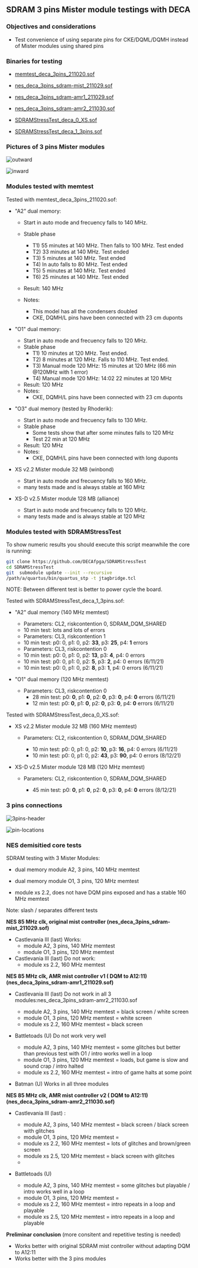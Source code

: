 ## SDRAM 3 pins Mister module testings with DECA

### Objectives and considerations

* Test convenience of using separate pins for CKE/DQML/DQMH instead of Mister modules using shared pins

### Binaries for testing

* [memtest_deca_3pins_211020.sof](https://github.com/DECAfpga/DECA_binaries/blob/main/Others/Memtest/old/memtest_deca_3pins_211020.sof)

* [nes_deca_3pins_sdram-mist_211029.sof](https://github.com/DECAfpga/DECA_binaries/blob/main/Consoles/NES_demistify/old/nes_deca_3pins_sdram-mist_211029.sof)

* [nes_deca_3pins_sdram-amr1_211029.sof](https://github.com/DECAfpga/DECA_binaries/blob/main/Consoles/NES_demistify/old/nes_deca_3pins_sdram-amr1_211029.sof)

* [nes_deca_3pins_sdram-amr2_211030.sof](https://github.com/DECAfpga/DECA_binaries/blob/main/Consoles/NES_demistify/old/nes_deca_3pins_sdram-amr2_211030.sof)

* [SDRAMStressTest_deca_0_XS.sof](https://github.com/DECAfpga/DECA_binaries/blob/main/Others/SDRAMStressTest/SDRAMStressTest_deca_0_XS.sof)

* [SDRAMStressTest_deca_1_3pins.sof](https://github.com/DECAfpga/DECA_binaries/blob/main/Others/SDRAMStressTest/SDRAMStressTest_deca_1_3pins.sof)

  

### Pictures of 3 pins Mister modules

![outward](img2/outward.jpg)

![inward](img2/inward.jpg)

### Modules tested with memtest

Tested with memtest_deca_3pins_211020.sof:

* "A2" dual memory: 

  * Start in auto mode and frecuency falls to 140 MHz.
  * Stable phase

    * T1) 55 minutes at 140 MHz.  Then falls to 100 MHz.  Test ended
    * T2) 33 minutes at 140 MHz.  Test ended
    * T3) 5 minutes at 140 MHz.  Test ended
    * T4) In auto falls to 80 MHz.  Test ended
    * T5) 5 minutes at 140 MHz.  Test ended
    * T6) 25 minutes at 140 MHz.  Test ended
  * Result: 140 MHz 
  * Notes: 
    * This model has all the condensers doubled
    * CKE, DQMH/L pins have been connected with 23 cm duponts
* "O1" dual memory:  
  * Start in auto mode and frecuency falls to 120 MHz.
  * Stable phase
    * T1) 10 minutes at 120 MHz. Test ended.
    * T2) 8 minutes at 120 MHz. Falls to 110 MHz. Test ended.
    * T3) Manual mode 120 MHz:   15  minutes at 120 MHz (66 min @120MHz with 1 error)
    * T4) Manual mode 120 MHz:   14:02       22   minutes at 120 MHz 
  * Result: 120 MHz 
  * Notes: 
    * CKE, DQMH/L pins have been connected with 23 cm duponts
* "O3" dual memory (tested by Rhoderik):
  * Start in auto mode and frecuency falls to 130 MHz.
  * Stable phase
    * Some tests show that after some minutes falls to 120 MHz
    * Test 22 min at 120 MHz
  * Result: 120 MHz 
  * Notes: 
    * CKE, DQMH/L pins have been connected with long duponts
* XS v2.2 Mister module 32 MB (winbond)
  * Start in auto mode and frecuency falls to 160 MHz.
  * many tests made and is always stable at 160 MHz

* XS-D v2.5 Mister module 128 MB (alliance)
  * Start in auto mode and frecuency falls to 120 MHz.
  * many tests made and is always stable at 120 MHz

### Modules tested with SDRAMStressTest 

To show numeric results you should execute this script meanwhile the core is running:

```sh
git clone https://github.com/DECAfpga/SDRAMStressTest
cd SDRAMStressTest
git  submodule update --init --recursive 
/path/a/quartus/bin/quartus_stp -t jtagbridge.tcl
```

NOTE: Between different test is better to power cycle the board.

Tested with SDRAMStressTest_deca_1_3pins.sof:

* "A2" dual memory (140 MHz memtest)  

  *  Parameters: CL2, riskcontention 0, SDRAM_DQM_SHARED
    *  10 min test: lots and lots of errors
  *  Parameters: CL3, riskcontention 1
    *  10 min test: p0: 0, p1: 0, p2: **33**, p3:  **25**, p4:  **1** errors
  *  Parameters: CL3, riskcontention 0
    *  10 min test: p0: 0, p1: 0, p2: **13**, p3: **4**, p4: 0  errors
    *  10 min test: p0: 0, p1: 0, p2: **5**, p3: **2**, p4: 0  errors (6/11/21)
    *  10 min test: p0: 0, p1: 0, p2: **8**, p3: **1**, p4: 0  errors (6/11/21)
* "O1" dual memory (120 MHz memtest)  

  * Parameters: CL3, riskcontention 0
    * 28 min test: p0: **0**, p1: **0**, p2: **0**, p3:  **0**, p4:  **0** errors (6/11/21)
    * 12 min test: p0: **0**, p1: **0**, p2: **0**, p3:  **0**, p4:  **0** errors (6/11/21)

Tested with SDRAMStressTest_deca_0_XS.sof:

* XS v2.2 Mister module 32 MB  (160 MHz memtest)  

  * Parameters: CL2, riskcontention 0, SDRAM_DQM_SHARED

    * 10 min test: p0: 0, p1: 0, p2: **10**, p3: **16**, p4: 0 errors  (6/11/21)
    * 10 min test: p0: 0, p1: 0, p2: **43**, p3: **90**, p4: 0 errors   (8/12/21)
    
  
* XS-D v2.5 Mister module 128 MB  (120 MHz memtest)  

  * Parameters: CL2, riskcontention 0, SDRAM_DQM_SHARED

    * 45 min test: p0: **0**, p1: **0**, p2: **0**, p3: **0**, p4: **0** errors (8/12/21)

      

  

### 3 pins connections 

![3pins-header](img2/3pins-header.png)

![pin-locations](img2/pin-locations.png)



### NES demisitied core tests

SDRAM testing with 3 Mister Modules:

* dual memory module A2,  3 pins, 140 MHz memtest
* dual memory module O1, 3 pins,  120 MHz memtest

* module xs 2.2, does not have DQM pins exposed and has a stable 160 MHz memtest



Note: slash / separates different tests



**NES 85 MHz clk, original mist controller  (nes_deca_3pins_sdram-mist_211029.sof)**

* Castlevania III (last) Works:
	* module A2,  3 pins, 140 MHz memtest
	* module O1, 3 pins,  120 MHz memtest
* Castlevania III (last)  Do not work:
	* module xs 2.2, 160 MHz memtest



**NES 85 MHz clk, AMR mist controller  v1 ( DQM to A12:11)  (nes_deca_3pins_sdram-amr1_211029.sof)**

* Castlevania III (last)  Do not work in all 3 modules:nes_deca_3pins_sdram-amr2_211030.sof
	* module A2,  3 pins, 140 MHz memtest = black screen /  white screen
	* module O1, 3 pins,  120 MHz memtest = white screen
	* module xs 2.2, 160 MHz memtest = black screen

* Battletoads (U) Do not work very well
	* module A2,  3 pins, 140 MHz memtest = some glitches but better than previous test with O1 / intro works well in a loop
	* module O1, 3 pins,  120 MHz memtest = loads, but game is slow and sound crap / intro halted
	* module xs 2.2, 160 MHz memtest = intro of game halts at some point

* Batman (U) Works  in all three modules



**NES 85 MHz clk, AMR mist controller  v2 ( DQM to A12:11)  (nes_deca_3pins_sdram-amr2_211030.sof)**

* Castlevania III (last)  :
  * module A2,  3 pins, 140 MHz memtest = black screen / black screen with glitches
  * module O1, 3 pins,  120 MHz memtest = 
  * module xs 2.2, 160 MHz memtest = lots of glitches and brown/green screen
  * module xs 2.5, 120 MHz memtest = black screen with glitches
  * 
  
* Battletoads (U) 
  * module A2,  3 pins, 140 MHz memtest = some glitches but playable / intro works well in a loop
  * module O1, 3 pins,  120 MHz memtest =  
  * module xs 2.2, 160 MHz memtest = intro repeats in a loop and playable
  * module xs 2.5, 120 MHz memtest = intro repeats in a loop and playable



**Preliminar conclusion** (more consitent and repetitive testing is needed)

* Works better with original SDRAM mist controller without adapting DQM to A12:11
* Works better with the 3 pins modules

